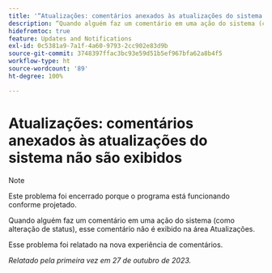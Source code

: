 ```yaml
---
title: '“Atualizações: comentários anexados às atualizações do sistema não são exibidos”'
description: “Quando alguém faz um comentário em uma ação do sistema (como alteração de status), esse comentário não é exibido na área de atualizações. ”
hidefromtoc: true
feature: Updates and Notifications
exl-id: 0c5381a9-7a1f-4a60-9793-2cc902e83d9b
source-git-commit: 3748397ffac3bc93e59d51b5ef967bfa62a8b4f5
workflow-type: ht
source-wordcount: '89'
ht-degree: 100%

---
```


# Atualizações: comentários anexados às atualizações do sistema não são exibidos

<!--
>[!NOTE]
>
>This issue has been closed because it is working as designed.
-->

>[!NOTE]
>
>Este problema foi encerrado porque o programa está funcionando conforme projetado.

Quando alguém faz um comentário em uma ação do sistema (como alteração de status), esse comentário não é exibido na área Atualizações.

Esse problema foi relatado na nova experiência de comentários.

_Relatado pela primeira vez em 27 de outubro de 2023._